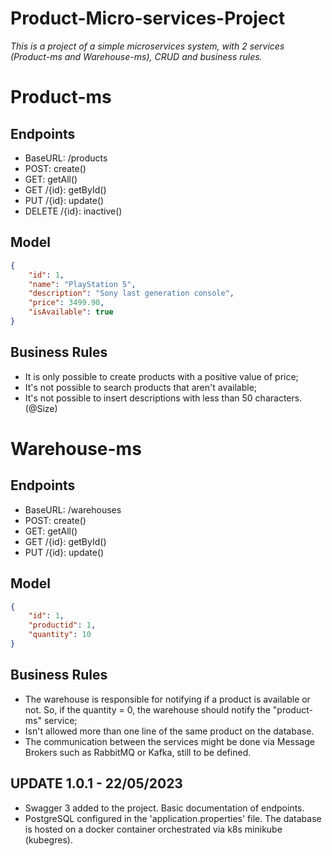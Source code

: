 # Product-Micro-services-Project
*This is a project of a simple microservices system, with 2 services (Product-ms and Warehouse-ms), CRUD and business rules.*


# Product-ms

## Endpoints
- BaseURL: /products
- POST: create()
- GET: getAll()
- GET /{id}: getById()
- PUT /{id}: update()
- DELETE /{id}: inactive()

## Model
```json
{
    "id": 1,
    "name": "PlayStation 5",
    "description": "Sony last generation console",
    "price": 3499.90,
    "isAvailable": true
}
```

## Business Rules
- It is only possible to create products with a positive value of price; 
- It's not possible to search products that aren't available;
- It's not possible to insert descriptions with less than 50 characters. (@Size)

# Warehouse-ms

## Endpoints
- BaseURL: /warehouses
- POST: create()
- GET: getAll()
- GET /{id}: getById()
- PUT /{id}: update()


## Model
```json
{
    "id": 1,
    "productid": 1,
    "quantity": 10
}
```
## Business Rules
- The warehouse is responsible for notifying if a product is available or not. So, if the quantity = 0, the warehouse should notify the "product-ms" service;
- Isn't allowed more than one line of the same product on the database.
- The communication between the services might be done via Message Brokers such as RabbitMQ or Kafka, still to be defined.

## UPDATE 1.0.1 - 22/05/2023
- Swagger 3 added to the project. Basic documentation of endpoints.
- PostgreSQL configured in the 'application.properties' file. The database is hosted on a docker container orchestrated via k8s minikube (kubegres).